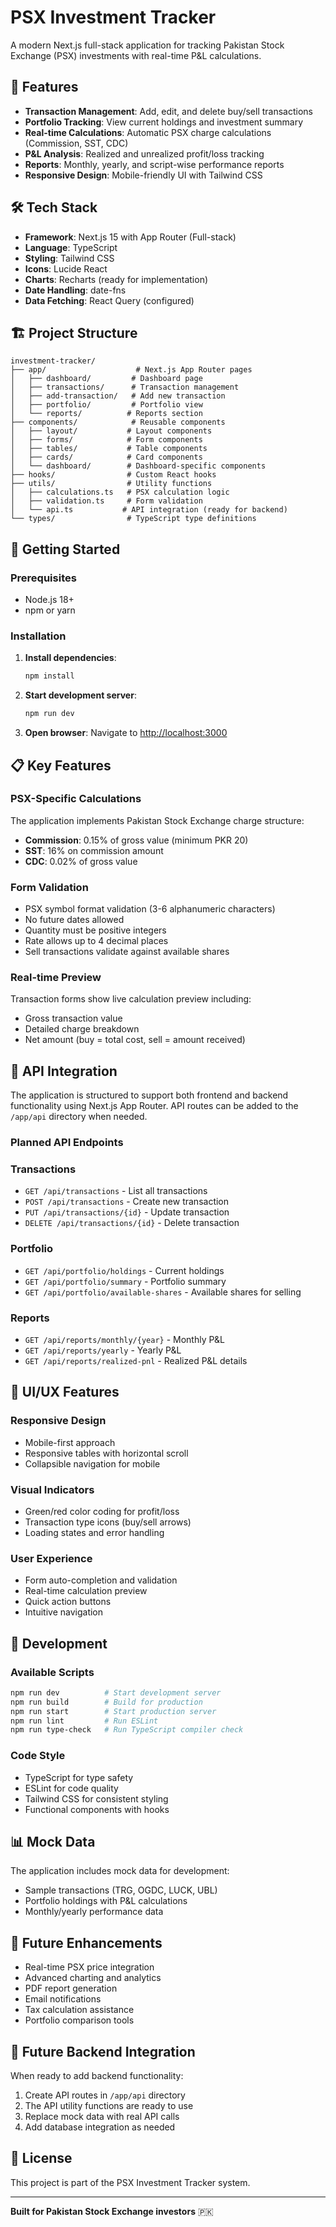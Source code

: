 # PSX Investment Tracker

A modern Next.js full-stack application for tracking Pakistan Stock Exchange (PSX) investments with real-time P&L calculations.

## 🚀 Features

- **Transaction Management**: Add, edit, and delete buy/sell transactions
- **Portfolio Tracking**: View current holdings and investment summary
- **Real-time Calculations**: Automatic PSX charge calculations (Commission, SST, CDC)
- **P&L Analysis**: Realized and unrealized profit/loss tracking
- **Reports**: Monthly, yearly, and script-wise performance reports
- **Responsive Design**: Mobile-friendly UI with Tailwind CSS

## 🛠️ Tech Stack

- **Framework**: Next.js 15 with App Router (Full-stack)
- **Language**: TypeScript
- **Styling**: Tailwind CSS
- **Icons**: Lucide React
- **Charts**: Recharts (ready for implementation)
- **Date Handling**: date-fns
- **Data Fetching**: React Query (configured)

## 🏗️ Project Structure

```
investment-tracker/
├── app/                    # Next.js App Router pages
│   ├── dashboard/         # Dashboard page
│   ├── transactions/      # Transaction management
│   ├── add-transaction/   # Add new transaction
│   ├── portfolio/         # Portfolio view
│   └── reports/          # Reports section
├── components/            # Reusable components
│   ├── layout/           # Layout components
│   ├── forms/            # Form components
│   ├── tables/           # Table components
│   ├── cards/            # Card components
│   └── dashboard/        # Dashboard-specific components
├── hooks/                # Custom React hooks
├── utils/                # Utility functions
│   ├── calculations.ts   # PSX calculation logic
│   ├── validation.ts     # Form validation
│   └── api.ts           # API integration (ready for backend)
└── types/                # TypeScript type definitions
```

## 🚦 Getting Started

### Prerequisites

- Node.js 18+ 
- npm or yarn

### Installation

1. **Install dependencies**:
   ```bash
   npm install
   ```

2. **Start development server**:
   ```bash
   npm run dev
   ```

3. **Open browser**:
   Navigate to [http://localhost:3000](http://localhost:3000)

## 📋 Key Features

### PSX-Specific Calculations

The application implements Pakistan Stock Exchange charge structure:

- **Commission**: 0.15% of gross value (minimum PKR 20)
- **SST**: 16% on commission amount
- **CDC**: 0.02% of gross value

### Form Validation

- PSX symbol format validation (3-6 alphanumeric characters)
- No future dates allowed
- Quantity must be positive integers
- Rate allows up to 4 decimal places
- Sell transactions validate against available shares

### Real-time Preview

Transaction forms show live calculation preview including:
- Gross transaction value
- Detailed charge breakdown
- Net amount (buy = total cost, sell = amount received)

## 🔌 API Integration

The application is structured to support both frontend and backend functionality using Next.js App Router. API routes can be added to the `/app/api` directory when needed.

### Planned API Endpoints

### Transactions
- `GET /api/transactions` - List all transactions
- `POST /api/transactions` - Create new transaction
- `PUT /api/transactions/{id}` - Update transaction
- `DELETE /api/transactions/{id}` - Delete transaction

### Portfolio
- `GET /api/portfolio/holdings` - Current holdings
- `GET /api/portfolio/summary` - Portfolio summary
- `GET /api/portfolio/available-shares` - Available shares for selling

### Reports
- `GET /api/reports/monthly/{year}` - Monthly P&L
- `GET /api/reports/yearly` - Yearly P&L
- `GET /api/reports/realized-pnl` - Realized P&L details

## 🎨 UI/UX Features

### Responsive Design
- Mobile-first approach
- Responsive tables with horizontal scroll
- Collapsible navigation for mobile

### Visual Indicators
- Green/red color coding for profit/loss
- Transaction type icons (buy/sell arrows)
- Loading states and error handling

### User Experience
- Form auto-completion and validation
- Real-time calculation preview
- Quick action buttons
- Intuitive navigation

## 🧪 Development

### Available Scripts

```bash
npm run dev          # Start development server
npm run build        # Build for production
npm run start        # Start production server
npm run lint         # Run ESLint
npm run type-check   # Run TypeScript compiler check
```

### Code Style

- TypeScript for type safety
- ESLint for code quality
- Tailwind CSS for consistent styling
- Functional components with hooks

## 📊 Mock Data

The application includes mock data for development:
- Sample transactions (TRG, OGDC, LUCK, UBL)
- Portfolio holdings with P&L calculations
- Monthly/yearly performance data

## 🔮 Future Enhancements

- Real-time PSX price integration
- Advanced charting and analytics
- PDF report generation
- Email notifications
- Tax calculation assistance
- Portfolio comparison tools

## 🤝 Future Backend Integration

When ready to add backend functionality:

1. Create API routes in `/app/api` directory
2. The API utility functions are ready to use
3. Replace mock data with real API calls
4. Add database integration as needed

## 📝 License

This project is part of the PSX Investment Tracker system.

---

**Built for Pakistan Stock Exchange investors** 🇵🇰